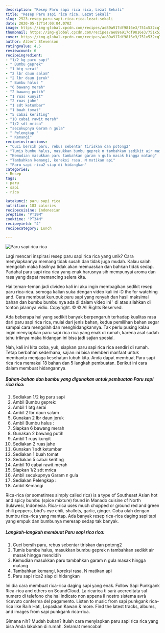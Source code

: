 ```yaml
---
description: "Resep Paru sapi rica rica, Lezat Sekali"
title: "Resep Paru sapi rica rica, Lezat Sekali"
slug: 2523-resep-paru-sapi-rica-rica-lezat-sekali
date: 2020-05-17T14:00:04.070Z
image: https://img-global.cpcdn.com/recipes/ae89a917df9816e3/751x532cq70/paru-sapi-rica-rica-foto-resep-utama.jpg
thumbnail: https://img-global.cpcdn.com/recipes/ae89a917df9816e3/751x532cq70/paru-sapi-rica-rica-foto-resep-utama.jpg
cover: https://img-global.cpcdn.com/recipes/ae89a917df9816e3/751x532cq70/paru-sapi-rica-rica-foto-resep-utama.jpg
author: Albert Stevenson
ratingvalue: 4.5
reviewcount: 6
recipeingredient:
- "1/2 kg paru sapi"
- " Bumbu geprek"
- "1 btg serai"
- "2 lbr daun salam"
- "2 lbr daun jeruk"
- " Bumbu halus "
- "6 bawang merah"
- "2 bawang putih"
- "1 ruas kunyit"
- "2 ruas jahe"
- "1 sdt ketumbar"
- "1 buah tomat"
- "5 cabai keriting"
- "10 cabai rawit merah"
- "1/2 sdt mrica"
- "secukupnya Garam n gula"
- " Pelengkap "
- " Kemangi"
recipeinstructions:
- "Cuci bersih paru, rebus sebentar tiriskan dan potong2"
- "Tumis bumbu halus, masukkan bumbu geprek n tambahkan sedikit air masak hingga mendidih"
- "Kemudian masukkan paru tambahkan garam n gula masak hingga matang"
- "Tambahkan kemangi, koreksi rasa. N matikan api"
- "Paru sapi rica2 siap di hidangkan"
categories:
- Resep
tags:
- paru
- sapi
- rica

katakunci: paru sapi rica 
nutrition: 183 calories
recipecuisine: Indonesian
preptime: "PT19M"
cooktime: "PT34M"
recipeyield: "4"
recipecategory: Lunch

---
```



![Paru sapi rica rica](https://img-global.cpcdn.com/recipes/ae89a917df9816e3/751x532cq70/paru-sapi-rica-rica-foto-resep-utama.jpg)

Lagi mencari inspirasi resep paru sapi rica rica yang unik? Cara menyiapkannya memang tidak susah dan tidak juga mudah. Kalau salah mengolah maka hasilnya tidak akan memuaskan dan bahkan tidak sedap. Padahal paru sapi rica rica yang enak harusnya sih mempunyai aroma dan rasa yang dapat memancing selera kita.

Hai teman-teman jadi divideo kali ini aku ingin membagikan sedikit resep paru rica-rica. semoga kalian suka dengan video kali ini :D thx for watching and. Cara membuat kurupuk paru sapi yang renyah dan hasil maksimal bahan dan bumbu bumbu nya ada di dalam video ini &#39; di atas silahkan di tonton jalannya vidio. Copyright. © © All Rights Reserved.

Ada beberapa hal yang sedikit banyak berpengaruh terhadap kualitas rasa dari paru sapi rica rica, mulai dari jenis bahan, kedua pemilihan bahan segar sampai cara mengolah dan menghidangkannya. Tak perlu pusing kalau ingin menyiapkan paru sapi rica rica yang enak di rumah, karena asal sudah tahu triknya maka hidangan ini bisa jadi sajian spesial.


Nah, kali ini kita coba, yuk, siapkan paru sapi rica rica sendiri di rumah. Tetap berbahan sederhana, sajian ini bisa memberi manfaat untuk membantu menjaga kesehatan tubuh kita. Anda dapat membuat Paru sapi rica rica memakai 18 bahan dan 5 langkah pembuatan. Berikut ini cara dalam membuat hidangannya.

<!--inarticleads1-->

##### Bahan-bahan dan bumbu yang digunakan untuk pembuatan Paru sapi rica rica:

1. Sediakan 1/2 kg paru sapi
1. Ambil  Bumbu geprek:
1. Ambil 1 btg serai
1. Ambil 2 lbr daun salam
1. Gunakan 2 lbr daun jeruk
1. Ambil  Bumbu halus :
1. Siapkan 6 bawang merah
1. Gunakan 2 bawang putih
1. Ambil 1 ruas kunyit
1. Sediakan 2 ruas jahe
1. Gunakan 1 sdt ketumbar
1. Sediakan 1 buah tomat
1. Sediakan 5 cabai keriting
1. Ambil 10 cabai rawit merah
1. Siapkan 1/2 sdt mrica
1. Ambil secukupnya Garam n gula
1. Sediakan  Pelengkap :
1. Ambil  Kemangi


Rica-rica (or sometimes simply called rica) is a type of Southeast Asian hot and spicy bumbu (spice mixture) found in Manado cuisine of North Sulawesi, Indonesia. Rica-rica uses much chopped or ground red and green chili peppers, bird&#39;s eye chili, shallots, garlic, ginger. Coba olah dengan bumbu rica-rica yang mantap. Ada banyak resep rica-rica daging sapi tapi yang empuk dan bumbunya meresap sedap tak banyak. 

<!--inarticleads2-->

##### Langkah-langkah membuat Paru sapi rica rica:

1. Cuci bersih paru, rebus sebentar tiriskan dan potong2
1. Tumis bumbu halus, masukkan bumbu geprek n tambahkan sedikit air masak hingga mendidih
1. Kemudian masukkan paru tambahkan garam n gula masak hingga matang
1. Tambahkan kemangi, koreksi rasa. N matikan api
1. Paru sapi rica2 siap di hidangkan


Ini dia cara membuat rica-rica daging sapi yang enak. Follow Sapi Punkgank Rica-rica and others on SoundCloud. La ricarica ti sarà accreditata sul numero di telefono che hai indicato non appena il nostro sistema avrà ricevuto conferma del pagamento. Listen to music from sapi punkgank rica-rica like Raih Hati, Lepaskan Kawan &amp; more. Find the latest tracks, albums, and images from sapi punkgank rica-rica. 

Gimana nih? Mudah bukan? Itulah cara menyiapkan paru sapi rica rica yang bisa Anda lakukan di rumah. Selamat mencoba!
